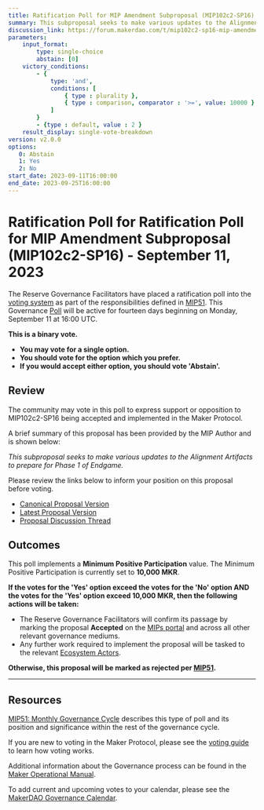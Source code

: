 ```yaml
---
title: Ratification Poll for MIP Amendment Subproposal (MIP102c2-SP16) - September 11, 2023
summary: This subproposal seeks to make various updates to the Alignment Artifacts to prepare for Phase 1 of Endgame.
discussion_link: https://forum.makerdao.com/t/mip102c2-sp16-mip-amendment-subproposal/21579
parameters:
    input_format:
        type: single-choice
        abstain: [0]
    victory_conditions:
        - {
            type: 'and',
            conditions: [
                { type : plurality },
                { type : comparison, comparator : '>=', value: 10000 }
            ]
        }
        - {type : default, value : 2 }
    result_display: single-vote-breakdown
version: v2.0.0
options:
   0: Abstain
   1: Yes
   2: No
start_date: 2023-09-11T16:00:00
end_date: 2023-09-25T16:00:00
---
```


# Ratification Poll for Ratification Poll for MIP Amendment Subproposal (MIP102c2-SP16) - September 11, 2023

The Reserve Governance Facilitators have placed a ratification poll into the [voting system](https://vote.makerdao.com/polling) as part of the responsibilities defined in [MIP51](https://mips.makerdao.com/mips/details/MIP51). This Governance [Poll](https://manual.makerdao.com/governance/governance-cycle/weekly-governance-cycle#weekly-governance-cycle-definitions-mip16c1) will be active for fourteen days beginning on Monday, September 11 at 16:00 UTC.

**This is a binary vote.**
- **You may vote for a single option.**
- **You should vote for the option which you prefer.**
- **If you would accept either option, you should vote 'Abstain'.**

## Review

The community may vote in this poll to express support or opposition to MIP102c2-SP16 being accepted and implemented in the Maker Protocol.

A brief summary of this proposal has been provided by the MIP Author and is shown below:

*This subproposal seeks to make various updates to the Alignment Artifacts to prepare for Phase 1 of Endgame.*

Please review the links below to inform your position on this proposal before voting.
* [Canonical Proposal Version](https://github.com/makerdao/mips/blob/4fb53d1c774abc15f539a109d09fa4ad3697fb9f/MIP102/MIP102c2-Subproposals/MIP102c2-SP16.md)
* [Latest Proposal Version](https://mips.makerdao.com/mips/details/MIP102c2SP16)
* [Proposal Discussion Thread](https://forum.makerdao.com/t/mip102c2-sp16-mip-amendment-subproposal/21579)

## Outcomes

This poll implements a **Minimum Positive Participation** value. The Minimum Positive Participation is currently set to **10,000 MKR**.

**If the votes for the 'Yes' option exceed the votes for the 'No' option AND the votes for the 'Yes' option exceed 10,000 MKR, then the following actions will be taken:**
* The Reserve Governance Facilitators will confirm its passage by marking the proposal **Accepted** on the [MIPs portal](https://mips.makerdao.com/mips/list) and across all other relevant governance mediums.
* Any further work required to implement the proposal will be tasked to the relevant [Ecosystem Actors](https://mips.makerdao.com/mips/details/MIP101#7-professional-actors).

**Otherwise, this proposal will be marked as rejected per [MIP51](https://mips.makerdao.com/mips/details/MIP51#mip51c2-ratification-poll).**

---

## Resources

[MIP51: Monthly Governance Cycle](https://mips.makerdao.com/mips/details/MIP51) describes this type of poll and its position and significance within the rest of the governance cycle.

If you are new to voting in the Maker Protocol, please see the [voting guide](https://manual.makerdao.com/governance/voting-in-makerdao/on-chain-governance) to learn how voting works.

Additional information about the Governance process can be found in the [Maker Operational Manual](https://manual.makerdao.com).

To add current and upcoming votes to your calendar, please see the [MakerDAO Governance Calendar](https://manual.makerdao.com/makerdao/calendars/governance-calendar).
